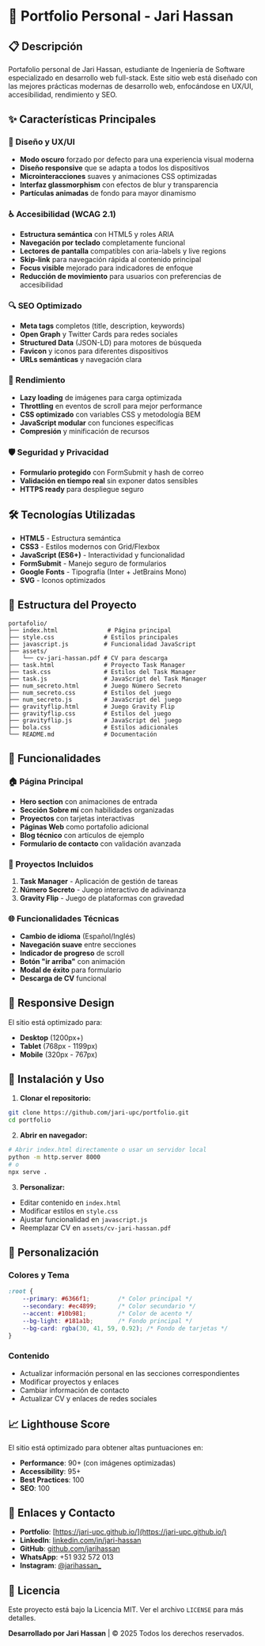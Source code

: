 # 🚀 Portfolio Personal - Jari Hassan

## 📋 Descripción

Portafolio personal de Jari Hassan, estudiante de Ingeniería de Software especializado en desarrollo web full-stack. Este sitio web está diseñado con las mejores prácticas modernas de desarrollo web, enfocándose en UX/UI, accesibilidad, rendimiento y SEO.

## ✨ Características Principales

### 🎨 Diseño y UX/UI
- **Modo oscuro** forzado por defecto para una experiencia visual moderna
- **Diseño responsive** que se adapta a todos los dispositivos
- **Microinteracciones** suaves y animaciones CSS optimizadas
- **Interfaz glassmorphism** con efectos de blur y transparencia
- **Partículas animadas** de fondo para mayor dinamismo

### ♿ Accesibilidad (WCAG 2.1)
- **Estructura semántica** con HTML5 y roles ARIA
- **Navegación por teclado** completamente funcional
- **Lectores de pantalla** compatibles con aria-labels y live regions
- **Skip-link** para navegación rápida al contenido principal
- **Focus visible** mejorado para indicadores de enfoque
- **Reducción de movimiento** para usuarios con preferencias de accesibilidad

### 🔍 SEO Optimizado
- **Meta tags** completos (title, description, keywords)
- **Open Graph** y Twitter Cards para redes sociales
- **Structured Data** (JSON-LD) para motores de búsqueda
- **Favicon** y iconos para diferentes dispositivos
- **URLs semánticas** y navegación clara

### 📱 Rendimiento
- **Lazy loading** de imágenes para carga optimizada
- **Throttling** en eventos de scroll para mejor performance
- **CSS optimizado** con variables CSS y metodología BEM
- **JavaScript modular** con funciones específicas
- **Compresión** y minificación de recursos

### 🛡️ Seguridad y Privacidad
- **Formulario protegido** con FormSubmit y hash de correo
- **Validación en tiempo real** sin exponer datos sensibles
- **HTTPS ready** para despliegue seguro

## 🛠️ Tecnologías Utilizadas

- **HTML5** - Estructura semántica
- **CSS3** - Estilos modernos con Grid/Flexbox
- **JavaScript (ES6+)** - Interactividad y funcionalidad
- **FormSubmit** - Manejo seguro de formularios
- **Google Fonts** - Tipografía (Inter + JetBrains Mono)
- **SVG** - Iconos optimizados

## 📁 Estructura del Proyecto

```
portafolio/
├── index.html              # Página principal
├── style.css              # Estilos principales
├── javascript.js          # Funcionalidad JavaScript
├── assets/
│   └── cv-jari-hassan.pdf # CV para descarga
├── task.html              # Proyecto Task Manager
├── task.css               # Estilos del Task Manager
├── task.js                # JavaScript del Task Manager
├── num_secreto.html       # Juego Número Secreto
├── num_secreto.css        # Estilos del juego
├── num_secreto.js         # JavaScript del juego
├── gravityflip.html       # Juego Gravity Flip
├── gravityflip.css        # Estilos del juego
├── gravityflip.js         # JavaScript del juego
├── bola.css               # Estilos adicionales
└── README.md              # Documentación
```

## 🚀 Funcionalidades

### 🏠 Página Principal
- **Hero section** con animaciones de entrada
- **Sección Sobre mí** con habilidades organizadas
- **Proyectos** con tarjetas interactivas
- **Páginas Web** como portafolio adicional
- **Blog técnico** con artículos de ejemplo
- **Formulario de contacto** con validación avanzada

### 🎯 Proyectos Incluidos
1. **Task Manager** - Aplicación de gestión de tareas
2. **Número Secreto** - Juego interactivo de adivinanza
3. **Gravity Flip** - Juego de plataformas con gravedad

### 🌐 Funcionalidades Técnicas
- **Cambio de idioma** (Español/Inglés)
- **Navegación suave** entre secciones
- **Indicador de progreso** de scroll
- **Botón "ir arriba"** con animación
- **Modal de éxito** para formulario
- **Descarga de CV** funcional

## 📱 Responsive Design

El sitio está optimizado para:
- **Desktop** (1200px+)
- **Tablet** (768px - 1199px)
- **Mobile** (320px - 767px)

## 🔧 Instalación y Uso

1. **Clonar el repositorio:**
```bash
git clone https://github.com/jari-upc/portfolio.git
cd portfolio
```

2. **Abrir en navegador:**
```bash
# Abrir index.html directamente o usar un servidor local
python -m http.server 8000
# o
npx serve .
```

3. **Personalizar:**
- Editar contenido en `index.html`
- Modificar estilos en `style.css`
- Ajustar funcionalidad en `javascript.js`
- Reemplazar CV en `assets/cv-jari-hassan.pdf`

## 🎨 Personalización

### Colores y Tema
```css
:root {
    --primary: #6366f1;        /* Color principal */
    --secondary: #ec4899;      /* Color secundario */
    --accent: #10b981;         /* Color de acento */
    --bg-light: #181a1b;       /* Fondo principal */
    --bg-card: rgba(30, 41, 59, 0.92); /* Fondo de tarjetas */
}
```

### Contenido
- Actualizar información personal en las secciones correspondientes
- Modificar proyectos y enlaces
- Cambiar información de contacto
- Actualizar CV y enlaces de redes sociales

## 📈 Lighthouse Score

El sitio está optimizado para obtener altas puntuaciones en:
- **Performance**: 90+ (con imágenes optimizadas)
- **Accessibility**: 95+
- **Best Practices**: 100
- **SEO**: 100

## 🔗 Enlaces y Contacto

- **Portfolio**: [https://jari-upc.github.io/](https://jari-upc.github.io/)
- **LinkedIn**: [linkedin.com/in/jari-hassan](https://linkedin.com/in/Jari-UPC)
- **GitHub**: [github.com/jarihassan](https://github.com/jarihassan)
- **WhatsApp**: +51 932 572 013
- **Instagram**: [@jarihassan_](https://instagram.com/jarihassan_)

## 📄 Licencia

Este proyecto está bajo la Licencia MIT. Ver el archivo `LICENSE` para más detalles.

**Desarrollado por Jari Hassan** | © 2025 Todos los derechos reservados.
